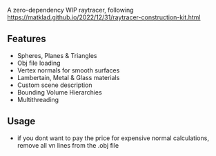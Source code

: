 A zero-dependency WIP raytracer, following https://matklad.github.io/2022/12/31/raytracer-construction-kit.html

## Features
- Spheres, Planes & Triangles
- Obj file loading
- Vertex normals for smooth surfaces
- Lambertain, Metal & Glass materials
- Custom scene description
- Bounding Volume Hierarchies
- Multithreading

## Usage
- if you dont want to pay the price for expensive normal calculations, remove all vn lines from the .obj file
